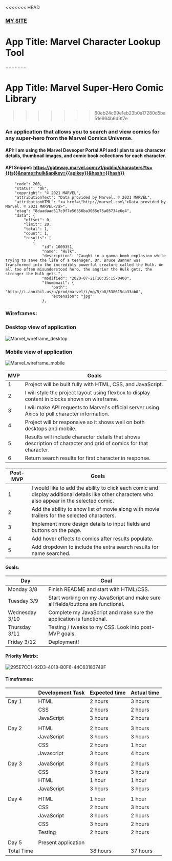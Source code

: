 <<<<<<< HEAD
### [MY SITE](http://marvel-comics-lookup.surge.sh/)

# App Title: Marvel Character Lookup Tool
=======
# App Title: Marvel Super-Hero Comic Library
>>>>>>> 60eb24c99e1eb23b0a17280d5ba51e664b6d9f7e

### An application that allows you to search and view comics for any super-hero from the Marvel Comics Universe.

#### API: I am using the Marvel Deveoper Portal API and I plan to use character details, thumbnail images, and comic book collections for each character.

#### API Snippet: https://gateway.marvel.com/v1/public/characters?ts={{ts}}&name=hulk&apikey={{apikey}}&hash={{hash}}

```{
    "code": 200,
    "status": "Ok",
    "copyright": "© 2021 MARVEL",
    "attributionText": "Data provided by Marvel. © 2021 MARVEL",
    "attributionHTML": "<a href=\"http://marvel.com\">Data provided by Marvel. © 2021 MARVEL</a>",
    "etag": "8daadaad517c9f7e56356ba3085e75a05734e6e4",
    "data": {
        "offset": 0,
        "limit": 20,
        "total": 1,
        "count": 1,
        "results": [
            {
                "id": 1009351,
                "name": "Hulk",
                "description": "Caught in a gamma bomb explosion while trying to save the life of a teenager, Dr. Bruce Banner was transformed into the incredibly powerful creature called the Hulk. An all too often misunderstood hero, the angrier the Hulk gets, the stronger the Hulk gets.",
                "modified": "2020-07-21T10:35:15-0400",
                "thumbnail": {
                    "path": "http://i.annihil.us/u/prod/marvel/i/mg/5/a0/538615ca33ab0",
                    "extension": "jpg"
                },

```

### Wireframes:

### Desktop view of application

![Marvel_wireframe_desktop](https://media.git.generalassemb.ly/user/34504/files/96e85d80-8003-11eb-9992-e9b4c584dc68)

### Mobile view of application

![Marvel_wireframe_mobile](https://media.git.generalassemb.ly/user/34504/files/99e34e00-8003-11eb-8f0f-ebb2946c7a66)

| MVP | Goals                                                                                                             |
| --- | ----------------------------------------------------------------------------------------------------------------- |
| 1   | Project will be built fully with HTML, CSS, and JavaScript.                                                       |
| 2   | I will style the project layout using flexbox to display content in blocks shown on wireframe.                    |
| 3   | I will make API requests to Marvel's official server using Axios to pull character information.                   |
| 4   | Project will br responsive so it shows well on both desktops and mobile.                                          |
| 5   | Results will include character details that shows description of character and grid of comics for that character. |
| 6   | Return search results for first character in response.                                                            |

| Post-MVP | Goals                                                                                                                                           |
| -------- | ----------------------------------------------------------------------------------------------------------------------------------------------- |
| 1        | I would like to add the ability to click each comic and display additional details like other characters who also appear in the selected comic. |
| 2        | Add the ability to show list of movie along with movie trailers for the selected characters.                                                    |
| 3        | Implement more design details to input fields and buttons on the page.                                                                          |
| 4        | Add hover effects to comics after results populate.                                                                                             |
| 5        | Add dropdown to include the extra search results for name searched.                                                                             |

#### Goals:

| Day            | Goal                                                                            |
| -------------- | ------------------------------------------------------------------------------- |
| Monday 3/8     | Finish README and start with HTML/CSS.                                          |
| Tuesday 3/9    | Start working on my JavaScript and make sure all fields/buttons are functional. |
| Wednesday 3/10 | Complete my JavaScript and make sure the application is functional.             |
| Thursday 3/11  | Testing / tweaks to my CSS. Look into post-MVP goals.                           |
| Friday 3/12    | Deployment!                                                                     |

#### Priority Matrix:

![295E7CC1-92D3-4018-B0F6-44C63183749F](https://media.git.generalassemb.ly/user/34504/files/1df00280-8011-11eb-8955-9a0fcc1ab315)

#### Timeframes:

|            | Development Task    | Expected time | Actual time |
| ---------- | ------------------- | ------------- | ----------- |
| Day 1      | HTML                | 2 hours       | 3 hours     |
|            | CSS                 | 2 hours       | 2 hours     |
|            | JavaScript          | 3 hours       | 2 hours     |
|            |                     |               |             |
| Day 2      | HTML                | 2 hours       | 3 hours     |
|            | JavaScript          | 3 hours       | 3 hours     |
|            | CSS                 | 2 hours       | 1 hour      |
|            | Javascript          | 3 hours       | 4 hours     |
|            |                     |               |             |
| Day 3      | JavaScript          | 3 hours       | 2 hours     |
|            | CSS                 | 3 hours       | 3 hours     |
|            | HTML                | 1 hour        | 1 hour      |
|            | JavaScript          | 3 hours       | 3 hours     |
|            |                     |               |             |
| Day 4      | HTML                | 1 hour        | 1 hour      |
|            | CSS                 | 2 hours       | 3 hours     |
|            | JavaScript          | 3 hours       | 2 hours     |
|            | CSS                 | 3 hours       | 2 hours     |
|            | Testing             | 2 hours       | 2 hours     |
|            |                     |               |             |
| Day 5      | Present application |               |             |
| Total Time |                     | 38 hours      | 37 hours    |
